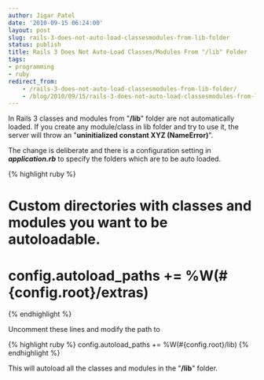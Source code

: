 ```yaml
---
author: Jigar Patel
date: '2010-09-15 06:24:00'
layout: post
slug: rails-3-does-not-auto-load-classesmodules-from-lib-folder
status: publish
title: Rails 3 Does Not Auto-Load Classes/Modules From "/lib" Folder
tags:
- programming
- ruby
redirect_from:
    - /rails-3-does-not-auto-load-classesmodules-from-lib-folder/
    - /blog/2010/09/15/rails-3-does-not-auto-load-classesmodules-from-lib-folder/
---
```


In Rails 3 classes and modules from "**/lib**" folder are not
automatically loaded. If you create any module/class in lib folder
and try to use it, the server will throw an
"**uninitialized constant XYZ (NameError)**".

The change is deliberate and there is a configuration setting in
***application.rb*** to specify the folders which are to be auto
loaded.

{% highlight ruby %}
# Custom directories with classes and modules you want to be autoloadable.
# config.autoload\_paths += %W(\#{config.root}/extras)
{% endhighlight %}

Uncomment these lines and modify the path to 

{% highlight ruby %}
config.autoload\_paths += %W(\#{config.root}/lib)
{% endhighlight %}

This will autoload all the classes and modules in the "**/lib**"
folder.



